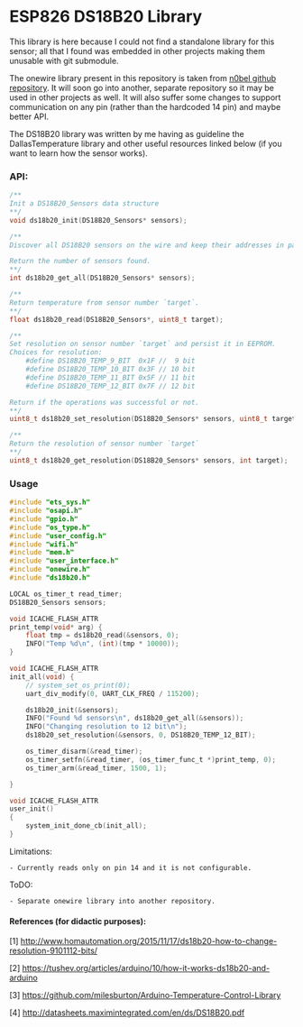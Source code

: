 # ESP826 DS18B20 Library

This library is here because I could not find a standalone library for this sensor; all that I found was embedded in other projects making them unusable with git submodule.

The onewire library present in this repository is taken from [n0bel github repository](https://github.com/n0bel/esp8266-UdpTemp). It will soon go into another, separate repository so it may be used in other projects as well. 
It will also suffer some changes to support communication on any pin (rather than the hardcoded 14 pin) and maybe better API.

The DS18B20 library was written by me having as guideline the DallasTemperature library and other useful resources linked below (if you want to learn how the sensor works).


### API:

```c
/**
Init a DS18B20_Sensors data structure
**/
void ds18b20_init(DS18B20_Sensors* sensors);

/**
Discover all DS18B20 sensors on the wire and keep their addresses in passed structure.

Return the number of sensors found.
**/
int ds18b20_get_all(DS18B20_Sensors* sensors);

/**
Return temperature from sensor number `target`.
**/
float ds18b20_read(DS18B20_Sensors*, uint8_t target);

/**
Set resolution on sensor number `target` and persist it in EEPROM.
Choices for resolution:
    #define DS18B20_TEMP_9_BIT  0x1F //  9 bit
    #define DS18B20_TEMP_10_BIT 0x3F // 10 bit
    #define DS18B20_TEMP_11_BIT 0x5F // 11 bit
    #define DS18B20_TEMP_12_BIT 0x7F // 12 bit

Return if the operations was successful or not.
**/
uint8_t ds18b20_set_resolution(DS18B20_Sensors* sensors, uint8_t target, uint8_t resolution);

/**
Return the resolution of sensor number `target`
**/
uint8_t ds18b20_get_resolution(DS18B20_Sensors* sensors, int target);
```


### Usage

```c
#include "ets_sys.h"
#include "osapi.h"
#include "gpio.h"
#include "os_type.h"
#include "user_config.h"
#include "wifi.h"
#include "mem.h"
#include "user_interface.h"
#include "onewire.h"
#include "ds18b20.h"

LOCAL os_timer_t read_timer;
DS18B20_Sensors sensors;

void ICACHE_FLASH_ATTR
print_temp(void* arg) {
    float tmp = ds18b20_read(&sensors, 0);
    INFO("Temp %d\n", (int)(tmp * 10000));
}

void ICACHE_FLASH_ATTR
init_all(void) {
    // system_set_os_print(0);
    uart_div_modify(0, UART_CLK_FREQ / 115200);

    ds18b20_init(&sensors);
    INFO("Found %d sensors\n", ds18b20_get_all(&sensors));
    INFO("Changing resolution to 12 bit\n");
    ds18b20_set_resolution(&sensors, 0, DS18B20_TEMP_12_BIT);

    os_timer_disarm(&read_timer);
    os_timer_setfn(&read_timer, (os_timer_func_t *)print_temp, 0);
    os_timer_arm(&read_timer, 1500, 1);

}

void ICACHE_FLASH_ATTR
user_init()
{
    system_init_done_cb(init_all);
}
```


Limitations:

    - Currently reads only on pin 14 and it is not configurable.

ToDO:

    - Separate onewire library into another repository.


#### References (for didactic purposes):

[1] http://www.homautomation.org/2015/11/17/ds18b20-how-to-change-resolution-9101112-bits/

[2] https://tushev.org/articles/arduino/10/how-it-works-ds18b20-and-arduino

[3] https://github.com/milesburton/Arduino-Temperature-Control-Library

[4] http://datasheets.maximintegrated.com/en/ds/DS18B20.pdf
